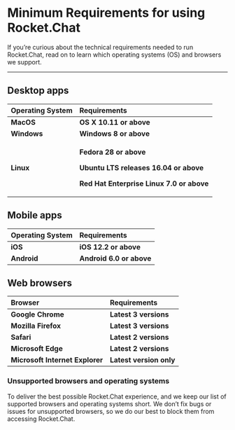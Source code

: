 # Minimum Requirements for using Rocket.Chat

If you’re curious about the technical requirements needed to run Rocket.Chat, read on to learn which operating systems \(OS\) and browsers we support.  
****

## **Desktop apps**

<table>
  <thead>
    <tr>
      <th style="text-align:left"><b>Operating System</b>
      </th>
      <th style="text-align:left"><b>Requirements</b>
      </th>
    </tr>
  </thead>
  <tbody>
    <tr>
      <td style="text-align:left"><b>MacOS</b>
      </td>
      <td style="text-align:left"><b>OS X 10.11 or above</b>
      </td>
    </tr>
    <tr>
      <td style="text-align:left"><b>Windows</b>
      </td>
      <td style="text-align:left"><b>Windows 8 or above</b>
      </td>
    </tr>
    <tr>
      <td style="text-align:left"><b>Linux</b>
      </td>
      <td style="text-align:left">
        <p><b>Fedora 28 or above</b>
        </p>
        <p><b>Ubuntu LTS releases 16.04 or above</b>
        </p>
        <p><b>Red Hat Enterprise Linux 7.0 or above</b>
        </p>
      </td>
    </tr>
  </tbody>
</table>

## **Mobile apps**

| **Operating System** | **Requirements** |
| :--- | :--- |
| **iOS** | **iOS 12.2 or above** |
| **Android** | **Android 6.0 or above** |

## **Web browsers**

| **Browser** | **Requirements** |
| :--- | :--- |
| **Google Chrome** | **Latest 3 versions** |
| **Mozilla** **Firefox** | **Latest 3 versions** |
| **Safari** | **Latest 2 versions** |
| **Microsoft Edge** | **Latest 2 versions** |
| **Microsoft Internet Explorer** | **Latest version only** |

### **Unsupported browsers and operating systems**

To deliver the best possible Rocket.Chat experience, and we keep our list of supported browsers and operating systems short. We don’t fix bugs or issues for unsupported browsers, so we do our best to block them from accessing Rocket.Chat.  


